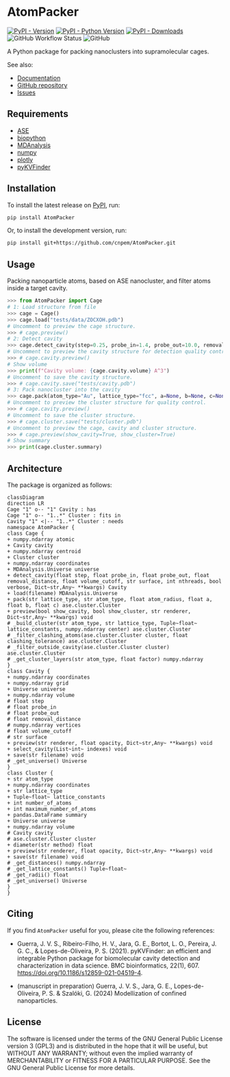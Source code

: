 # AtomPacker

[![PyPI - Version](https://img.shields.io/pypi/v/AtomPacker)](https://pypi.org/project/AtomPacker/)
[![PyPI - Python Version](https://img.shields.io/pypi/pyversions/AtomPacker)](https://pypi.org/project/AtomPacker/)
[![PyPI - Downloads](https://img.shields.io/pypi/dm/AtomPacker)](https://pypi.org/project/AtomPacker/)
![GitHub Workflow Status](https://img.shields.io/github/actions/workflow/status/cnpem/AtomPacker/testing.yml?label=testing)
![GitHub](https://img.shields.io/github/license/cnpem/AtomPacker)

A Python package for packing nanoclusters into supramolecular cages.

See also:

- [Documentation](https://cnpem.github.io/AtomPacker/)
- [GitHub repository](https://github.com/cnpem/AtomPacker/)
- [Issues](https://github.com/cnpem/AtomPacker/issues)

## Requirements

- [ASE](https://pypi.org/project/ase)
- [biopython](https://pypi.org/project/biopython)
- [MDAnalysis](https://pypi.org/project/MDAnalysis)
- [numpy](https://pypi.org/project/numpy)
- [plotly](https://pypi.org/project/plotly)
- [pyKVFinder](https://pypi.org/project/pyKVFinder)

## Installation

To install the latest release on [PyPI](https://pypi.org/project/AtomPacker/), run:

```bash
pip install AtomPacker
```

Or, to install the development version, run:

```bash
pip install git+https://github.com/cnpem/AtomPacker.git
```

## Usage

Packing nanoparticle atoms, based on ASE nanocluster, and filter atoms inside a target cavity.

```python
>>> from AtomPacker import Cage
# 1: Load structure from file
>>> cage = Cage()
>>> cage.load("tests/data/ZOCXOH.pdb")
# Uncomment to preview the cage structure.
>>> # cage.preview()
# 2: Detect cavity
>>> cage.detect_cavity(step=0.25, probe_in=1.4, probe_out=10.0, removal_distance=1.0, volume_cutoff=5.0)
# Uncomment to preview the cavity structure for detection quality control.
>>> # cage.cavity.preview()
# Show volume
>>> print(f"Cavity volume: {cage.cavity.volume} A^3")
# Uncomment to save the cavity structure.
>>> # cage.cavity.save("tests/cavity.pdb")
# 3: Pack nanocluster into the cavity
>>> cage.pack(atom_type="Au", lattice_type="fcc", a=None, b=None, c=None)
# Uncomment to preview the cluster structure for quality control.
>>> # cage.cavity.preview()
# Uncomment to save the cluster structure.
>>> # cage.cluster.save("tests/cluster.pdb")
# Uncomment to preview the cage, cavity and cluster structure.
>>> # cage.preview(show_cavity=True, show_cluster=True)
# Show summary
>>> print(cage.cluster.summary)
```

## Architecture

The package is organized as follows:

```mermaid
classDiagram
direction LR
Cage "1" o-- "1" Cavity : has
Cage "1" o-- "1..*" Cluster : fits in
Cavity "1" <|-- "1..*" Cluster : needs
namespace AtomPacker {
class Cage {
+ numpy.ndarray atomic
+ Cavity cavity
+ numpy.ndarray centroid
+ Cluster cluster
+ numpy.ndarray coordinates
+ MDAnalysis.Universe universe
+ detect_cavity(float step, float probe_in, float probe_out, float removal_distance, float volume_cutoff, str surface, int nthreads, bool verbose, Dict~str,Any~ **kwargs) Cavity
+ load(filename) MDAnalysis.Universe
+ pack(str lattice_type, str atom_type, float atom_radius, float a, float b, float c) ase.cluster.Cluster
+ preview(bool show_cavity, bool show_cluster, str renderer, Dict~str,Any~ **kwargs) void
# _build_cluster(str atom_type, str lattice_type, Tuple~float~ lattice_constants, numpy.ndarray center) ase.cluster.Cluster
# _filter_clashing_atoms(ase.cluster.Cluster cluster, float clashing_tolerance) ase.cluster.Cluster
# _filter_outside_cavity(ase.cluster.Cluster cluster) ase.cluster.Cluster
# _get_cluster_layers(str atom_type, float factor) numpy.ndarray            
}
class Cavity {
+ numpy.ndarray coordinates
+ numpy.ndarray grid
+ Universe universe
+ numpy.ndarray volume
# float step
# float probe_in
# float probe_out
# float removal_distance
# numpy.ndarray vertices
# float volume_cutoff
# str surface
+ preview(str renderer, float opacity, Dict~str,Any~ **kwargs) void
+ select_cavity(List~int~ indexes) void
+ save(str filename) void
# _get_universe() Universe
}
class Cluster {
+ str atom_type
+ numpy.ndarray coordinates
+ str lattice_type
+ Tuple~float~ lattice_constants
+ int number_of_atoms
+ int maximum_number_of_atoms
+ pandas.DataFrame summary
+ Universe universe
+ numpy.ndarray volume
# Cavity cavity
# ase.cluster.Cluster cluster
+ diameter(str method) float
+ preview(str renderer, float opacity, Dict~str,Any~ **kwargs) void
+ save(str filename) void
# _get_distances() numpy.ndarray
# _get_lattice_constants() Tuple~float~
# _get_radii() float
# _get_universe() Universe  
}
}
```

## Citing

If you find `AtomPacker` useful for you, please cite the following references:

- Guerra, J. V. S., Ribeiro-Filho, H. V., Jara, G. E., Bortot, L. O., Pereira, J. G. C., & Lopes-de-Oliveira, P. S. (2021). pyKVFinder: an efficient and integrable Python package for biomolecular cavity detection and characterization in data science. BMC bioinformatics, 22(1), 607. https://doi.org/10.1186/s12859-021-04519-4.

- (manuscript in preparation) Guerra, J. V. S., Jara, G. E., Lopes-de-Oliveira, P. S. & Szalóki, G. (2024) Modellization of confined nanoparticles.

## License

The software is licensed under the terms of the GNU General Public License version 3 (GPL3) and is distributed in the hope that it will be useful, but WITHOUT ANY WARRANTY; without even the implied warranty of MERCHANTABILITY or FITNESS FOR A PARTICULAR PURPOSE. See the GNU General Public License for more details.
